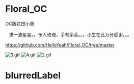 # Floral_OC
OC版花田小憩
   

    求一波星星。。予人玫瑰，手有余香。。。小生在此万分感谢。。。
    
    
https://github.com/HelloYeah/Floral_OC/tree/master

![3.gif](http://upload-images.jianshu.io/upload_images/1338042-7be3117c6891034d.gif?imageMogr2/auto-orient/strip)
![4.gif](http://upload-images.jianshu.io/upload_images/1338042-2d12d233656aa566.gif?imageMogr2/auto-orient/strip)
![2.gif](http://upload-images.jianshu.io/upload_images/1338042-39e07746122d7168.gif?imageMogr2/auto-orient/strip)



# blurredLabel
